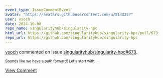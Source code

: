 ```yaml
---
event_type: IssueCommentEvent
avatar: "https://avatars.githubusercontent.com/u/814322?"
user: vsoch
date: 2024-10-08
repo_name: singularityhub/singularity-hpc
html_url: https://github.com/singularityhub/singularity-hpc/pull/673
repo_url: https://github.com/singularityhub/singularity-hpc
---
```


<a href='https://github.com/vsoch' target='_blank'>vsoch</a> commented on issue <a href='https://github.com/singularityhub/singularity-hpc/pull/673' target='_blank'>singularityhub/singularity-hpc#673</a>.

<small>Sounds like we have a path forward! Let's start with:...</small>

<a href='https://github.com/singularityhub/singularity-hpc/pull/673' target='_blank'>View Comment</a>
